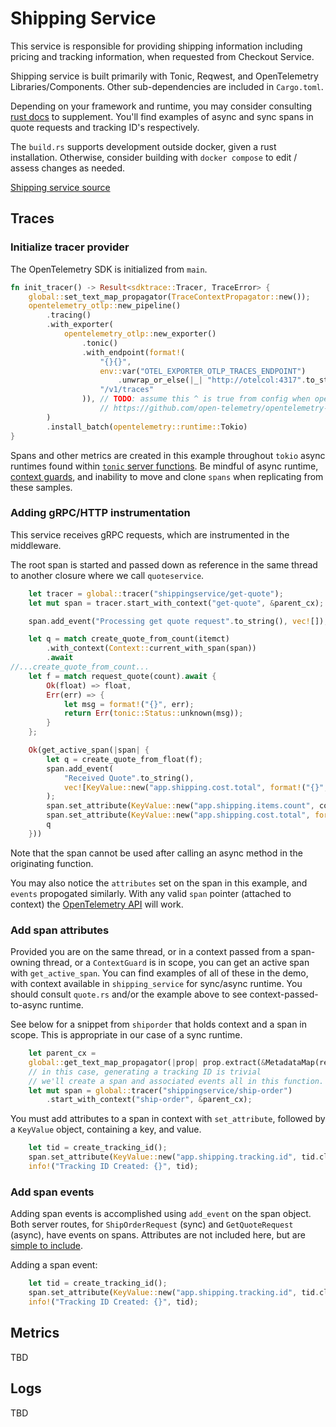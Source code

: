 # Shipping Service

This service is responsible for providing shipping information including pricing
and tracking information, when requested from Checkout Service.

Shipping service is built primarily with Tonic, Reqwest, and OpenTelemetry
Libraries/Components. Other sub-dependencies are included in `Cargo.toml`.

Depending on your framework and runtime, you may consider consulting
[rust docs](https://opentelemetry.io/docs/instrumentation/rust/) to supplement.
You'll find examples of async and sync spans in quote requests and tracking ID's
respectively.

The `build.rs` supports development outside docker, given a rust installation.
Otherwise, consider building with `docker compose` to edit / assess changes as needed.

[Shipping service source](../../src/shippingservice/)

## Traces

### Initialize tracer provider

The OpenTelemetry SDK is initialized from `main`.

```rust
fn init_tracer() -> Result<sdktrace::Tracer, TraceError> {
    global::set_text_map_propagator(TraceContextPropagator::new());
    opentelemetry_otlp::new_pipeline()
        .tracing()
        .with_exporter(
            opentelemetry_otlp::new_exporter()
                .tonic()
                .with_endpoint(format!(
                    "{}{}",
                    env::var("OTEL_EXPORTER_OTLP_TRACES_ENDPOINT")
                        .unwrap_or_else(|_| "http://otelcol:4317".to_string()),
                    "/v1/traces"
                )), // TODO: assume this ^ is true from config when opentelemetry crate > v0.17.0
                    // https://github.com/open-telemetry/opentelemetry-rust/pull/806 includes the environment variable.
        )
        .install_batch(opentelemetry::runtime::Tokio)
}
```

Spans and other metrics are created in this example throughout `tokio` async
runtimes found within [`tonic` server
functions](https://github.com/hyperium/tonic/blob/master/examples/helloworld-tutorial.md#writing-our-server).
Be mindful of async runtime, [context
guards](https://docs.rs/opentelemetry/latest/opentelemetry/struct.ContextGuard.html),
and inability to move and clone `spans` when replicating from these samples.

### Adding gRPC/HTTP instrumentation

This service receives gRPC requests, which are instrumented in the middleware.

The root span is started and passed down as reference in the same thread
to another closure where we call `quoteservice`.

```rust
    let tracer = global::tracer("shippingservice/get-quote");
    let mut span = tracer.start_with_context("get-quote", &parent_cx);

    span.add_event("Processing get quote request".to_string(), vec![]);

    let q = match create_quote_from_count(itemct)
        .with_context(Context::current_with_span(span))
        .await
//...create_quote_from_count...
    let f = match request_quote(count).await {
        Ok(float) => float,
        Err(err) => {
            let msg = format!("{}", err);
            return Err(tonic::Status::unknown(msg));
        }
    };

    Ok(get_active_span(|span| {
        let q = create_quote_from_float(f);
        span.add_event(
            "Received Quote".to_string(),
            vec![KeyValue::new("app.shipping.cost.total", format!("{}", q))],
        );
        span.set_attribute(KeyValue::new("app.shipping.items.count", count as i64));
        span.set_attribute(KeyValue::new("app.shipping.cost.total", format!("{}", q)));
        q
    }))
```

Note that the span cannot be used after calling an async method in the
originating function.

You may also notice the `attributes` set on the span in this example, and
`events` propogated similarly. With any valid `span` pointer (attached to
context) the [OpenTelemetry API](https://docs.rs/opentelemetry/0.17.0/opentelemetry/trace/struct.SpanRef.html)
will work.

### Add span attributes

Provided you are on the same thread, or in a context passed from a
span-owning thread, or a `ContextGuard` is in scope, you can get
an active span with `get_active_span`. You can find examples of all of these
in the demo, with context available in `shipping_service` for sync/async runtime.
You should consult `quote.rs` and/or the example above to see
context-passed-to-async runtime.

See below for a snippet from `shiporder` that holds context and a span in scope.
This is appropriate in our case of a sync runtime.

```rust
    let parent_cx =
    global::get_text_map_propagator(|prop| prop.extract(&MetadataMap(request.metadata())));
    // in this case, generating a tracking ID is trivial
    // we'll create a span and associated events all in this function.
    let mut span = global::tracer("shippingservice/ship-order")
        .start_with_context("ship-order", &parent_cx);
```

You must add attributes to a span in context with `set_attribute`, followed by a
`KeyValue` object, containing a key, and value.

```rust
    let tid = create_tracking_id();
    span.set_attribute(KeyValue::new("app.shipping.tracking.id", tid.clone()));
    info!("Tracking ID Created: {}", tid);
```

### Add span events

Adding span events is accomplished using `add_event` on the span object. Both
server routes, for `ShipOrderRequest` (sync) and `GetQuoteRequest` (async),
have events on spans. Attributes are not included here, but are [simple to include](https://docs.rs/opentelemetry/latest/opentelemetry/trace/trait.Span.html#method.add_event).

Adding a span event:

```rust
    let tid = create_tracking_id();
    span.set_attribute(KeyValue::new("app.shipping.tracking.id", tid.clone()));
    info!("Tracking ID Created: {}", tid);
```

## Metrics

TBD

## Logs

TBD
